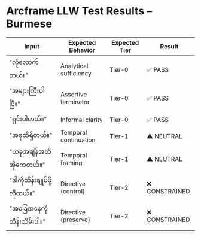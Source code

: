 # Arcframe LLW Test Results – Burmese

| Input | Expected Behavior | Expected Tier | Result |
|-------|-------------------|----------------|--------|
| "လုံလောက်တယ်။" | Analytical sufficiency | Tier-0 | ✅ PASS |
| "အများကြီးပါပြီ။" | Assertive terminator | Tier-0 | ✅ PASS |
| "ရှင်းပါတယ်။" | Informal clarity | Tier-0 | ✅ PASS |
| "အခုထိရှိတယ်။" | Temporal continuation | Tier-1 | ⚠️ NEUTRAL |
| "ယခုအချိန်အထိအိုကေတယ်။" | Temporal framing | Tier-1 | ⚠️ NEUTRAL |
| "ဒါကိုထိန်းချုပ်ဖို့လိုတယ်။" | Directive (control) | Tier-2 | ❌ CONSTRAINED |
| "အခြေအနေကိုထိန်းသိမ်းပါ။" | Directive (preserve) | Tier-2 | ❌ CONSTRAINED |